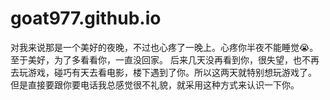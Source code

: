 # goat977.github.io

   对我来说那是一个美好的夜晚，不过也心疼了一晚上。心疼你半夜不能睡觉😭。至于美好，为了多看看你，一直没回家。
    后来几天没再看到你，很失望，也不再去玩游戏，碰巧有天去看电影，楼下遇到了你。所以这两天就特别想玩游戏了。
  但是直接要跟你要电话我总感觉很不礼貌，就采用这种方式来认识一下你。
 
